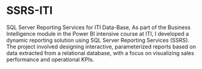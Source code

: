 # SSRS-ITI
SQL Server Reporting Services for ITI Data-Base,
As part of the Business Intelligence module in the Power BI intensive course at ITI, I developed a dynamic reporting solution using SQL Server Reporting Services (SSRS). The project involved designing interactive, parameterized reports based on data extracted from a relational database, with a focus on visualizing sales performance and operational KPIs.
